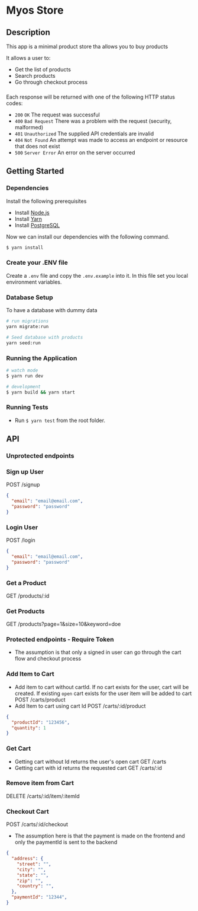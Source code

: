 # Myos Store

## Description

This app is a minimal product store tha allows you to buy products

It allows a user to:
- Get the list of products
- Search products
- Go through checkout process

###
Each response will be returned with one of the following HTTP status codes:

- `200` `OK` The request was successful
- `400` `Bad Request` There was a problem with the request (security, malformed)
- `401` `Unauthorized` The supplied API credentials are invalid
- `404` `Not Found` An attempt was made to access an endpoint or resource that does not exist
- `500` `Server Error` An error on the server occurred

## Getting Started

### Dependencies

Install the following prerequisites

- Install [Node.js](https://nodejs.org/en/download)
- Install [Yarn](https://classic.yarnpkg.com/lang/en/docs/install/#mac-stable)
- Install [PostgreSQL](https://www.postgresql.org/download/)

Now we can install our dependencies with the following command.

```bash
$ yarn install
```

### Create your .ENV file

Create a `.env` file and copy the `.env.example` into it. In this file set you local environment variables.

### Database Setup
To have a database with dummy data
```bash
# run migrations
yarn migrate:run

# Seed database with products
yarn seed:run
```

### Running the Application
```bash
# watch mode
$ yarn run dev

# development
$ yarn build && yarn start
```

### Running Tests
- Run `$ yarn test` from the root folder.

## API

### Unprotected endpoints
### Sign up User
POST /signup
```json
{
  "email": "email@email.com",
  "password": "password"
}
```

### Login User
POST /login
```json
{
  "email": "email@email.com",
  "password": "password"
}
```

### Get a Product
GET /products/:id

### Get Products
GET /products?page=1&size=10&keyword=doe

### Protected endpoints - Require Token
- The assumption is that only a signed in user can go through the cart flow and checkout process

### Add Item to Cart
- Add item to cart without cartId. If no cart exists for the user, cart will be created. If existing `open` cart exists for the user item will be added to cart
POST /carts/product
- Add Item to cart using cart Id
POST /carts/:id/product
```json
{
  "productId": "123456",
  "quantity": 1
}
```

### Get Cart
- Getting cart without Id returns the user's open cart
GET /carts
- Getting cart with id returns the requested cart
GET /carts/:id

### Remove item from Cart
DELETE /carts/:id/item/:itemId

### Checkout Cart
POST /carts/:id/checkout
- The assumption here is that the payment is made on the frontend and only the paymentId is sent to the backend
```json
{
  "address": {
    "street": "",
    "city": "",
    "state": "",
    "zip": "",
    "country": "",
  },
  "paymentId": "12344",
}
```
